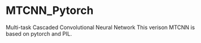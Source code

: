# MTCNN_Pytorch
Multi-task Cascaded Convolutional Neural Network
This verison MTCNN is based on pytorch and PIL.
